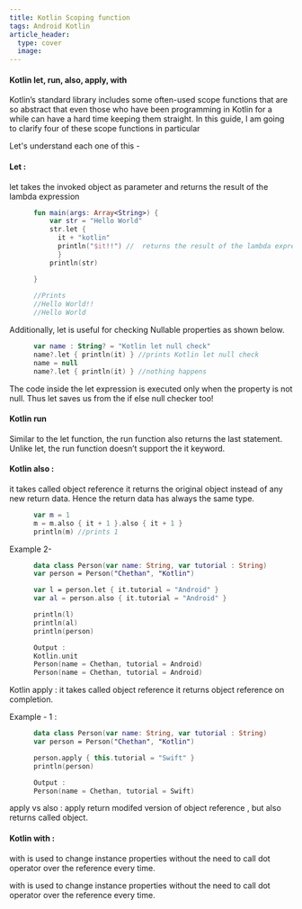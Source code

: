 ```yaml
---
title: Kotlin Scoping function
tags: Android Kotlin
article_header:
  type: cover
  image:
---
```



#### Kotlin let, run, also, apply, with

Kotlin’s standard library includes some often-used scope functions that are so abstract that even those who have been 
programming in Kotlin for a while can have a hard time keeping them straight. In this guide, I am going to clarify four 
of these scope functions in particular


Let's understand each one of this - 

#### Let : 

let takes the invoked object  as  parameter and returns the result of the lambda expression

```kotlin
      fun main(args: Array<String>) {
          var str = "Hello World" 
          str.let { 
            it + "kotlin"
            println("$it!!") //  returns the result of the lambda expression
            }
          println(str) 

      }
      
      //Prints
      //Hello World!!
      //Hello World
```

Additionally, let is useful for checking Nullable properties as shown below.

```kotlin
      var name : String? = "Kotlin let null check"
      name?.let { println(it) } //prints Kotlin let null check
      name = null
      name?.let { println(it) } //nothing happens
```
The code inside the let expression is executed only when the property is not null. Thus let saves us from the if else null checker too!


#### Kotlin run

Similar to the let function, the run function also returns the last statement.
Unlike let, the run function doesn’t support the it keyword.


#### Kotlin also :

it takes called object reference 
it returns the original object instead of any new return data. Hence the return data has always the same type.

```kotlin
      var m = 1
      m = m.also { it + 1 }.also { it + 1 }
      println(m) //prints 1 
```

Example 2- 

```kotlin
      data class Person(var name: String, var tutorial : String)
      var person = Person("Chethan", "Kotlin")

      var l = person.let { it.tutorial = "Android" }
      var al = person.also { it.tutorial = "Android" }

      println(l)
      println(al)
      println(person)

      Output : 
      Kotlin.unit
      Person(name = Chethan, tutorial = Android)
      Person(name = Chethan, tutorial = Android)
```


Kotlin apply : 
it takes called object reference 
it returns object reference on completion.

Example - 1 : 

```kotlin
      data class Person(var name: String, var tutorial : String)
      var person = Person("Chethan", "Kotlin")

      person.apply { this.tutorial = "Swift" }
      println(person)

      Output : 
      Person(name = Chethan, tutorial = Swift)
```

apply vs also : apply return modifed version of object reference , but also returns called object. 

#### Kotlin with : 

with is used to change instance properties without the need to call dot operator over the reference every time.

with is used to change instance properties without the need to call dot operator over the reference every time.

